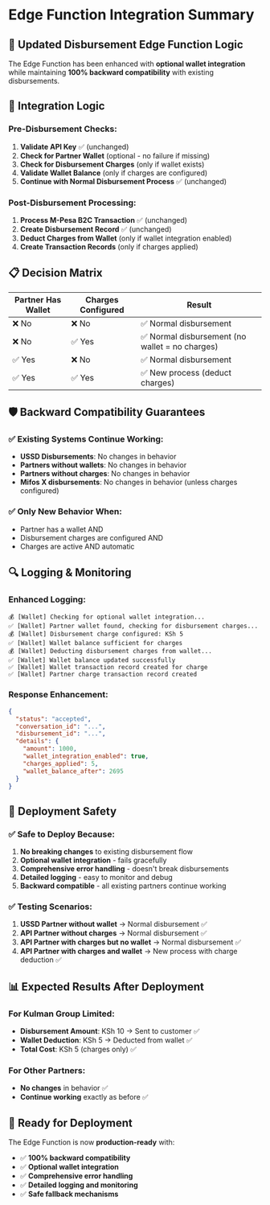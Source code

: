 # Edge Function Integration Summary

## 🎯 **Updated Disbursement Edge Function Logic**

The Edge Function has been enhanced with **optional wallet integration** while maintaining **100% backward compatibility** with existing disbursements.

## 🔧 **Integration Logic**

### **Pre-Disbursement Checks:**
1. **Validate API Key** ✅ (unchanged)
2. **Check for Partner Wallet** (optional - no failure if missing)
3. **Check for Disbursement Charges** (only if wallet exists)
4. **Validate Wallet Balance** (only if charges are configured)
5. **Continue with Normal Disbursement Process** ✅ (unchanged)

### **Post-Disbursement Processing:**
1. **Process M-Pesa B2C Transaction** ✅ (unchanged)
2. **Create Disbursement Record** ✅ (unchanged)
3. **Deduct Charges from Wallet** (only if wallet integration enabled)
4. **Create Transaction Records** (only if charges applied)

## 📋 **Decision Matrix**

| Partner Has Wallet | Charges Configured | Result |
|-------------------|-------------------|---------|
| ❌ No | ❌ No | ✅ Normal disbursement |
| ❌ No | ✅ Yes | ✅ Normal disbursement (no wallet = no charges) |
| ✅ Yes | ❌ No | ✅ Normal disbursement |
| ✅ Yes | ✅ Yes | ✅ New process (deduct charges) |

## 🛡️ **Backward Compatibility Guarantees**

### **✅ Existing Systems Continue Working:**
- **USSD Disbursements**: No changes in behavior
- **Partners without wallets**: No changes in behavior
- **Partners without charges**: No changes in behavior
- **Mifos X disbursements**: No changes in behavior (unless charges configured)

### **✅ Only New Behavior When:**
- Partner has a wallet AND
- Disbursement charges are configured AND
- Charges are active AND automatic

## 🔍 **Logging & Monitoring**

### **Enhanced Logging:**
```
💰 [Wallet] Checking for optional wallet integration...
✅ [Wallet] Partner wallet found, checking for disbursement charges...
💰 [Wallet] Disbursement charge configured: KSh 5
✅ [Wallet] Wallet balance sufficient for charges
💰 [Wallet] Deducting disbursement charges from wallet...
✅ [Wallet] Wallet balance updated successfully
✅ [Wallet] Wallet transaction record created for charge
✅ [Wallet] Partner charge transaction record created
```

### **Response Enhancement:**
```json
{
  "status": "accepted",
  "conversation_id": "...",
  "disbursement_id": "...",
  "details": {
    "amount": 1000,
    "wallet_integration_enabled": true,
    "charges_applied": 5,
    "wallet_balance_after": 2695
  }
}
```

## 🚀 **Deployment Safety**

### **✅ Safe to Deploy Because:**
1. **No breaking changes** to existing disbursement flow
2. **Optional wallet integration** - fails gracefully
3. **Comprehensive error handling** - doesn't break disbursements
4. **Detailed logging** - easy to monitor and debug
5. **Backward compatible** - all existing partners continue working

### **✅ Testing Scenarios:**
1. **USSD Partner without wallet** → Normal disbursement ✅
2. **API Partner without charges** → Normal disbursement ✅
3. **API Partner with charges but no wallet** → Normal disbursement ✅
4. **API Partner with charges and wallet** → New process with charge deduction ✅

## 📊 **Expected Results After Deployment**

### **For Kulman Group Limited:**
- **Disbursement Amount**: KSh 10 → Sent to customer ✅
- **Wallet Deduction**: KSh 5 → Deducted from wallet ✅
- **Total Cost**: KSh 5 (charges only) ✅

### **For Other Partners:**
- **No changes** in behavior ✅
- **Continue working** exactly as before ✅

## 🎉 **Ready for Deployment**

The Edge Function is now **production-ready** with:
- ✅ **100% backward compatibility**
- ✅ **Optional wallet integration**
- ✅ **Comprehensive error handling**
- ✅ **Detailed logging and monitoring**
- ✅ **Safe fallback mechanisms**


